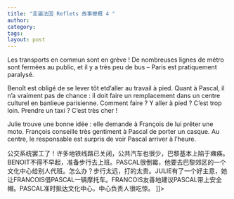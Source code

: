 ```yaml
---
title: "走遍法国 Reflets 故事梗概 4 "
author:
category: 
tags: 
layout: post
---
```


Les transports en commun sont en grève ! De nombreuses lignes de métro sont fermées au public, et il y a très peu de bus – Paris est pratiquement paralysé.

Benoît est obligé de se lever tôt etd’aller au travail à pied. Quant à Pascal, il n’a vraiment pas de chance : il doit faire un remplacement dans un centre culturel en banlieue parisienne. Comment faire ? Y aller à pied ? C’est trop loin. Prendre un taxi ? C’est très cher ! 

Julie trouve une bonne idée : elle demande à François de lui prêter une moto. François conseille très gentiment à Pascal de porter un casque. Au centre, le responsable est surpris de voir Pascal arriver à l’heure.

公交系统罢工了！许多地铁线路已关闭，公共汽车也很少，巴黎基本上陷于瘫痪。BENOIT不得不早起，准备步行去上班。PASCAL很倒霉，他要去巴黎郊区的一个文化中心给别人代班。怎么办？步行太远，打的太贵。JULIE有了一个好主意，她让FRANCOIS借PASCAL一辆摩托车。FRANCOIS友善地建议PASCAL带上安全帽。PASCAL准时抵达文化中心，中心负责人很吃惊。 ]]>

